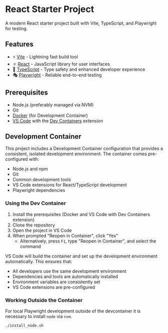 # React Starter Project

A modern React starter project built with Vite, TypeScript, and Playwright for testing.

## Features

- ⚡️ [Vite](https://vitejs.dev/) - Lightning fast build tool
- ⚛️ [React](https://react.dev/) - JavaScript library for user interfaces
- 📝 [TypeScript](https://www.typescriptlang.org/) - Type safety and enhanced developer experience
- 🎭 [Playwright](https://playwright.dev/) - Reliable end-to-end testing

## Prerequisites

- Node.js (preferably managed via NVM)
- Git
- [Docker](https://www.docker.com/) (for Development Container)
- [VS Code](https://code.visualstudio.com/) with the [Dev Containers](https://marketplace.visualstudio.com/items?itemName=ms-vscode-remote.remote-containers) extension

## Development Container

This project includes a Development Container configuration that provides a consistent, isolated development environment. The container comes pre-configured with:

- Node.js and npm
- Git
- Common development tools
- VS Code extensions for React/TypeScript development
- Playwright dependencies

### Using the Dev Container

1. Install the prerequisites (Docker and VS Code with Dev Containers extension)
2. Clone the repository
3. Open the project in VS Code
4. When prompted "Reopen in Container", click "Yes"
   - Alternatively, press `F1`, type "Reopen in Container", and select the command

VS Code will build the container and set up the development environment automatically. This ensures that:
- All developers use the same development environment
- Dependencies and tools are automatically installed
- Environment variables are consistently set
- VS Code extensions are pre-configured

### Working Outside the Container

For local Playwright development outside of the devcontainer it is necessary to install `node` via `nvm`.

```bash
./install_node.sh
```
